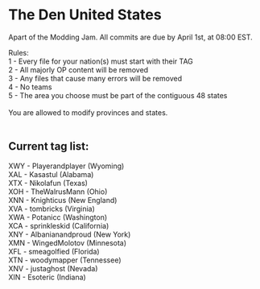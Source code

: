 # The Den United States

Apart of the Modding Jam. All commits are due by April 1st, at 08:00 EST.

Rules: <br />
1 - Every file for your nation(s) must start with their TAG <br />
2 - All majorly OP content will be removed <br />
3 - Any files that cause many errors will be removed <br />
4 - No teams <br />
5 - The area you choose must be part of the contiguous 48 states <br />
<br />
You are allowed to modify provinces and states.<br /><br />

## Current tag list:

XWY - Playerandplayer (Wyoming)<br />
XAL - Kasastul (Alabama)<br />
XTX - Nikolafun (Texas)<br />
XOH - TheWalrusMann (Ohio)<br />
XNN - Knighticus (New England)<br />
XVA - tombricks (Virginia)<br />
XWA - Potanicc (Washington)<br />
XCA - sprinkleskid (California)<br />
XNY - Albanianandproud (New York)<br />
XMN - WingedMolotov (Minnesota)<br />
XFL - smeagolfied (Florida)<br />
XTN - woodymapper (Tennessee)<br />
XNV - justaghost (Nevada)<br />
XIN - Esoteric (Indiana)<br />
